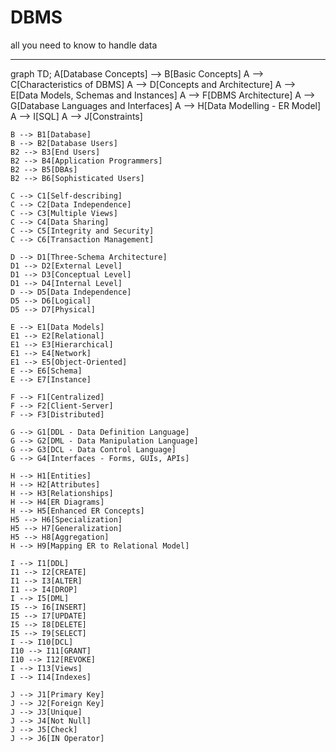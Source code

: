 # DBMS
all you need to know to handle data
__________________________________________________________
graph TD;
    A[Database Concepts] --> B[Basic Concepts]
    A --> C[Characteristics of DBMS]
    A --> D[Concepts and Architecture]
    A --> E[Data Models, Schemas and Instances]
    A --> F[DBMS Architecture]
    A --> G[Database Languages and Interfaces]
    A --> H[Data Modelling - ER Model]
    A --> I[SQL]
    A --> J[Constraints]

    B --> B1[Database]
    B --> B2[Database Users]
    B2 --> B3[End Users]
    B2 --> B4[Application Programmers]
    B2 --> B5[DBAs]
    B2 --> B6[Sophisticated Users]

    C --> C1[Self-describing]
    C --> C2[Data Independence]
    C --> C3[Multiple Views]
    C --> C4[Data Sharing]
    C --> C5[Integrity and Security]
    C --> C6[Transaction Management]

    D --> D1[Three-Schema Architecture]
    D1 --> D2[External Level]
    D1 --> D3[Conceptual Level]
    D1 --> D4[Internal Level]
    D --> D5[Data Independence]
    D5 --> D6[Logical]
    D5 --> D7[Physical]

    E --> E1[Data Models]
    E1 --> E2[Relational]
    E1 --> E3[Hierarchical]
    E1 --> E4[Network]
    E1 --> E5[Object-Oriented]
    E --> E6[Schema]
    E --> E7[Instance]

    F --> F1[Centralized]
    F --> F2[Client-Server]
    F --> F3[Distributed]

    G --> G1[DDL - Data Definition Language]
    G --> G2[DML - Data Manipulation Language]
    G --> G3[DCL - Data Control Language]
    G --> G4[Interfaces - Forms, GUIs, APIs]

    H --> H1[Entities]
    H --> H2[Attributes]
    H --> H3[Relationships]
    H --> H4[ER Diagrams]
    H --> H5[Enhanced ER Concepts]
    H5 --> H6[Specialization]
    H5 --> H7[Generalization]
    H5 --> H8[Aggregation]
    H --> H9[Mapping ER to Relational Model]

    I --> I1[DDL]
    I1 --> I2[CREATE]
    I1 --> I3[ALTER]
    I1 --> I4[DROP]
    I --> I5[DML]
    I5 --> I6[INSERT]
    I5 --> I7[UPDATE]
    I5 --> I8[DELETE]
    I5 --> I9[SELECT]
    I --> I10[DCL]
    I10 --> I11[GRANT]
    I10 --> I12[REVOKE]
    I --> I13[Views]
    I --> I14[Indexes]

    J --> J1[Primary Key]
    J --> J2[Foreign Key]
    J --> J3[Unique]
    J --> J4[Not Null]
    J --> J5[Check]
    J --> J6[IN Operator]
